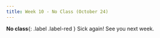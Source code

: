 ```yaml
---
title: Week 10 - No Class (October 24)
---
```


**No class**{: .label .label-red }
Sick again! See you next week.